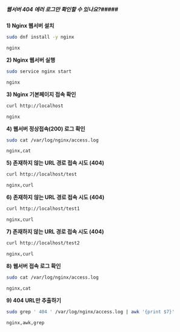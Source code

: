 ##### 웹서버 404 에러 로그만 확인할 수 있나요?#####

**1) Nginx 웹서버 설치**

```bash
sudo dnf install -y nginx
```

```tech
nginx
```

**2) Nginx 웹서버 실행**

```bash
sudo service nginx start
```

```tech
nginx
```

**3) Nginx 기본페이지 접속 확인**

```bash
curl http://localhost
```

```tech
nginx
```

**4) 웹서버 정상접속(200) 로그 확인**

```bash
sudo cat /var/log/nginx/access.log
```

```tech
nginx,cat
```

**5) 존재하지 않는 URL 경로 접속 시도 (404)**

```bash
curl http://localhost/test
```

```tech
nginx,curl
```

**6) 존재하지 않는 URL 경로 접속 시도 (404)**

```bash
curl http://localhost/test1
```

```tech
nginx,curl
```

**7) 존재하지 않는 URL 경로 접속 시도 (404)**

```bash
curl http://localhost/test2
```

```tech
nginx,curl
```

**8) 웹서버 접속 로그 확인**

```bash
sudo cat /var/log/nginx/access.log
```

```tech
nginx,cat
```

**9) 404 URL만 추출하기**

```bash
sudo grep ' 404 ' /var/log/nginx/access.log | awk '{print $7}'
```

```tech
nginx,awk,grep
```
